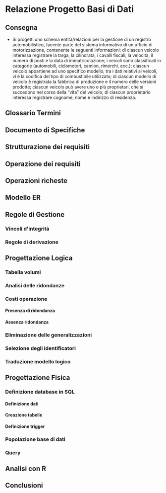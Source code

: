 # Relazione Progetto Basi di Dati
## Consegna
- Si progetti uno schema entità/relazioni per la gestione di un registro automobilistico, facente parte del sistema informativo di un ufficio di motorizzazione, contenente le seguenti informazioni:
di ciascun veicolo interessa registrare la targa, la cilindrata, i cavalli fiscali, la velocità, il numero di posti e la data di immatricolazione;
i veicoli sono classificati in categorie (automobili, ciclomotori, camion, rimorchi, ecc.);
ciascun veicolo appartiene ad uno specifico modello;
tra i dati relativi ai veicoli, vi è la codifica del tipo di combustibile utilizzato;
di ciascun modello di veicolo è registrata la fabbrica di produzione e il numero delle versioni prodotte;
ciascun veicolo può avere uno o più proprietari, che si succedono nel corso della “vita” del veicolo; di ciascun proprietario interessa registrare cognome, nome e indirizzo di residenza.

## Glossario Termini
## Documento di Specifiche
## Strutturazione dei requisiti
## Operazione dei requisiti
## Operazioni richeste
## Modello ER
## Regole di Gestione
### Vincoli d'integrità
### Regole di derivazione
## Progettazione Logica
### Tabella volumi
### Analisi delle ridondanze
### Costi operazione
#### Presenza di ridondanza
#### Assenza ridondanza
### Eliminazione delle generalizzazioni
### Selezione degli identificatori
### Traduzione modello logico
## Progettazione Fisica
### Definizione database in SQL
#### Definizione dati
#### Creazione tabelle
#### Definizione trigger
### Popolazione base di dati
### Query
## Analisi con R
## Conclusioni
